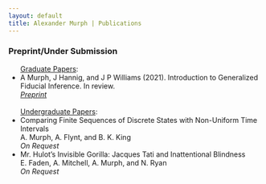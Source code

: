 ```yaml
---
layout: default
title: Alexander Murph | Publications
---
```

<div class="publications">
<h3>Preprint/Under Submission</h3>
<ul>
<u>Graduate Papers</u>:
  <li>
    A Murph, J Hannig, and J P Williams (2021). Introduction to Generalized Fiducial Inference. In review. <br> <i><a id="raw-url" href="https://raw.githubusercontent.com/sirmurphalot/sirmurphalot.github.io/master/_papers/IntroductionGFI.pdf">Preprint</a></i>
  </li>
    <br>
<u>Undergraduate Papers</u>:
  <li>
    Comparing Finite Sequences of Discrete States with Non-Uniform Time Intervals<br>
    A. Murph, A. Flynt, and B. K. King<br>
    <i>On Request</i> 
  </li>
      <li>
    Mr. Hulot’s Invisible Gorilla: Jacques Tati and Inattentional Blindness<br>
    E. Faden, A. Mitchell, A. Murph, and N. Ryan<br>
    <i>On Request</i> 
  </li>
  </ul>
<br>
<!--
<h3>Peer-reviewed Conferences</h3>
<ul>
  <li>
    <a href="https://scholar.google.com/citations?user=nPuXokoAAAAJ&hl=en">Mining Approximate Acyclic Schemes from Relations Abstract</a><br>
    Batya Kenig, Pranay Mundra, Guna Prasaad, Babak Salimi, Dan Suciu<br>
    <i>To appear in SIGMOD 2020</i>
  </li>
  <br>
  <li>
    <a href="https://arxiv.org/pdf/1803.11328.pdf">Scaling Ordered Stream Processing on Shared-Memory Multicores</a><br>
    Guna Prasaad, G. Ramalingam, Kaushik Rajan<br>
    <i> Proc. BIRTE 2019 (VLDB Workshop)</i> 
  </li>
  <br>
  <li>
    <a href="{{site.url}}assets/faster-cpr-sigmod19.pdf">Concurrent Prefix Recovery: Performing CPR on a Database</a><br>
    Guna Prasaad, Badrish Chandramouli, Donald Kossman<br>
    <i>Proc. SIGMOD 2019</i> <b> (Best of SIGMOD 2019) </b> <br>
  </li>
  <br>
  <li>
    <a href="https://dl.acm.org/citation.cfm?id=3275564">FASTER: An Embedded Concurrent Key-Value Store for State Management</a><br>
    Badrish Chandramouli, Guna Prasaad, Donald Kossmann, Justin Levandoski, James Hunter, Mike Barnett <br>
    <i> Proc. VLDB 2018 (Demo) </i> <br>
  </li>
  <br>
  <li>
    <a href="https://dl.acm.org/citation.cfm?id=3196898">FASTER: A Concurrent Key-Value Store with In-Place Updates</a><br>
    Badrish Chandramouli, Guna Prasaad, Donald Kossmann, Justin Levandoski, James Hunter, Mike Barnett <br>
    <i> Proc. SIGMOD 2018 </i> <br>
  </li>
  <br>
  <li>
  <a href="http://rd.springer.com/chapter/10.1007%2F978-3-319-18117-2_16">Automated Linguistic Personalization of Targeted Marketing Messages Mining User-generated Text on Social Media</a> <br>
    Rishiraj Saha Roy, Aishwarya Padmakumar, Guna Prasaad Jeganthan, Ponnurangam Kumaraguru <br>
  <i>Proc. CICLing 2015, Springer LNCS</i> <b>(Best Paper)</b> <br>
  </li>
</ul>
<br>
  <h3>Patents</h3>
<ul>
  <li>
    <a href="https://www.microsoft.com/en-us/research/project/faster/">FASTER Key-Value Store System</a><br>
    Badrish Chandramouli, Guna Prasaad, Donald Kossmann, Justin Levandoski, James Hunter, Mike Barnett <br>
    <i> USPTO Appl. No. 15/917,352, filed on 9 Mar 2018</i>
  </li>
  <br>
  <li>
  <a href="http://www.freepatentsonline.com/y2016/0171560.html">Linguistic Personalization of Messages for Targeted Campaigns</a> <br>
    Rishiraj Saha Roy, Guna Prasaad Jeganathan, Aishwarya Padmakumar, Ponnurangam Kumaraguru <br>
  <i>USPTO Appl. No. 14/566,181, filed on 10 Dec 2014</i>
  </li>
</ul>
-->
</div>
